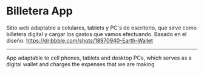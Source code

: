 # Billetera App
Sitio web adaptable a celulares, tablets y PC's de escritorio, que sirve como billetera digital y cargar los gastos que vamos efectuando.
Basado en el diseño: https://dribbble.com/shots/18970940-Earth-Wallet

-------------

App adaptable to cell phones, tablets and desktop PCs, which serves as a digital wallet and charges the expenses that we are making

